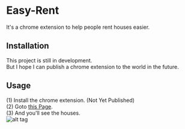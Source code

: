 # Easy-Rent

It's a chrome extension to help people rent houses easier.<br>



## Installation

This project is still in development.<br>
But I hope I can publish a chrome extension to the world in the future.<br>


## Usage

(1) Install the chrome extension. (Not Yet Published)<br>
(2) Goto [this Page](https://khiav223577.github.io/Easy-Rent/).<br>
(3) And you'll see the houses.<br>
![alt tag](https://cloud.githubusercontent.com/assets/4011729/21569076/a7a36c56-cef4-11e6-99da-a83d58861473.png)

